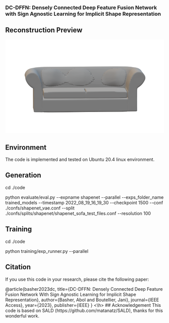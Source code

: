 ### DC-DFFN: Densely Connected Deep Feature Fusion Network with Sign Agnostic Learning for Implicit Shape Representation 


## Reconstruction Preview
![plot](https://github.com/basher8488881/DC-DFFN/blob/master/sofa1.png)


## Environment
The code is implemented and  tested on Ubuntu 20.4 linux environment. 

## Generation 

cd ./code  

python evaluate/eval.py --expname shapenet --parallel --exps_folder_name trained_models --timestamp 2022_08_19_16_19_30 --checkpoint 1500 --conf ./confs/shapenet_vae.conf --split ./confs/splits/shapenet/shapenet_sofa_test_files.conf --resolution 100

## Training 
cd ./code 

python training/exp_runner.py --parallel 

## Citation 
If you use this code in your research, please cite the following paper:

<h>
  @article{basher2023dc,
  title={DC-DFFN: Densely Connected Deep Feature Fusion Network With Sign Agnostic Learning for Implicit Shape Representation},
  author={Basher, Abol and Boutellier, Jani},
  journal={IEEE Access},
  year={2023},
  publisher={IEEE}
}
<\h>
## Acknowledgement 
This code is based on SALD (https://github.com/matanatz/SALD), thanks for this wonderful work. 
